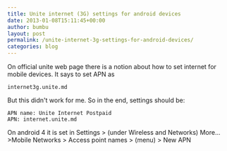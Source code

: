 ```yaml
---
title: Unite internet (3G) settings for android devices
date: 2013-01-08T15:11:45+00:00
author: bumbu
layout: post
permalink: /unite-internet-3g-settings-for-android-devices/
categories: blog
---
```

On official unite web page there is a notion about how to set internet for mobile devices. It says to set APN as
<pre class="language-none"><code>internet3g.unite.md</code></pre>
But this didn't work for me. So in the end, settings should be:
<pre class="language-none"><code>APN name: Unite Internet Postpaid
APN: internet.unite.md</code></pre>
On android 4 it is set in Settings &gt; (under Wireless and Networks) More... &gt;Mobile Networks &gt; Access point names &gt; (menu) &gt; New APN
